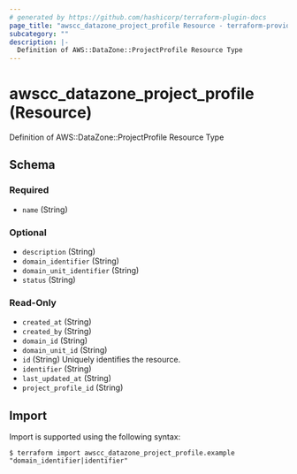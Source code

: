 ```yaml
---
# generated by https://github.com/hashicorp/terraform-plugin-docs
page_title: "awscc_datazone_project_profile Resource - terraform-provider-awscc"
subcategory: ""
description: |-
  Definition of AWS::DataZone::ProjectProfile Resource Type
---
```


# awscc_datazone_project_profile (Resource)

Definition of AWS::DataZone::ProjectProfile Resource Type



<!-- schema generated by tfplugindocs -->
## Schema

### Required

- `name` (String)

### Optional

- `description` (String)
- `domain_identifier` (String)
- `domain_unit_identifier` (String)
- `status` (String)

### Read-Only

- `created_at` (String)
- `created_by` (String)
- `domain_id` (String)
- `domain_unit_id` (String)
- `id` (String) Uniquely identifies the resource.
- `identifier` (String)
- `last_updated_at` (String)
- `project_profile_id` (String)

## Import

Import is supported using the following syntax:

```shell
$ terraform import awscc_datazone_project_profile.example "domain_identifier|identifier"
```
